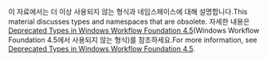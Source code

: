 <span data-ttu-id="40ca9-101">이 자료에서는 더 이상 사용되지 않는 형식과 네임스페이스에 대해 설명합니다.</span><span class="sxs-lookup"><span data-stu-id="40ca9-101">This material discusses types and namespaces that are obsolete.</span></span> <span data-ttu-id="40ca9-102">자세한 내용은 [Deprecated Types in Windows Workflow Foundation 4.5](https://aka.ms/wfdeprecatedtypes)(Windows Workflow Foundation 4.5에서 사용되지 않는 형식)를 참조하세요.</span><span class="sxs-lookup"><span data-stu-id="40ca9-102">For more information, see [Deprecated Types in Windows Workflow Foundation 4.5](https://aka.ms/wfdeprecatedtypes).</span></span>